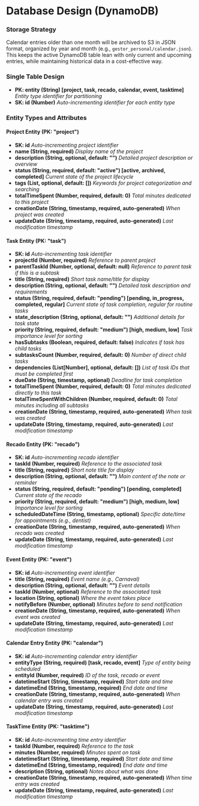 # Database Design (DynamoDB)

### Storage Strategy
Calendar entries older than one month will be archived to S3 in JSON format, organized by year and month (e.g., `gestor_personal/calendar.json`).
This keeps the active DynamoDB table lean with only current and upcoming entries, while maintaining historical data in a cost-effective way.

### Single Table Design
- **PK: entity (String) [project, task, recado, calendar, event, tasktime]** *Entity type identifier for partitioning*
- **SK: id (Number)** *Auto-incrementing identifier for each entity type*

### Entity Types and Attributes

#### Project Entity (PK: "project")
- **SK: id** *Auto-incrementing project identifier*
- **name (String, required)** *Display name of the project*
- **description (String, optional, default: "")** *Detailed project description or overview*
- **status (String, required, default: "active") [active, archived, completed]** *Current state of the project lifecycle*
- **tags (List, optional, default: [])** *Keywords for project categorization and searching*
- **totalTimeSpent (Number, required, default: 0)** *Total minutes dedicated to this project*
- **creationDate (String, timestamp, required, auto-generated)** *When project was created*
- **updateDate (String, timestamp, required, auto-generated)** *Last modification timestamp*

#### Task Entity (PK: "task")
- **SK: id** *Auto-incrementing task identifier*
- **projectId (Number, required)** *Reference to parent project*
- **parentTaskId (Number, optional, default: null)** *Reference to parent task if this is a subtask*
- **title (String, required)** *Short task name/title for display*
- **description (String, optional, default: "")** *Detailed task description and requirements*
- **status (String, required, default: "pending") [pending, in_progress, completed, regular]** *Current state of task completion, regular for routine tasks*
- **state_description (String, optional, default: "")** *Additional details for task state*
- **priority (String, required, default: "medium") [high, medium, low]** *Task importance level for sorting*
- **hasSubtasks (Boolean, required, default: false)** *Indicates if task has child tasks*
- **subtasksCount (Number, required, default: 0)** *Number of direct child tasks*
- **dependencies (List[Number], optional, default: [])** *List of task IDs that must be completed first*
- **dueDate (String, timestamp, optional)** *Deadline for task completion*
- **totalTimeSpent (Number, required, default: 0)** *Total minutes dedicated directly to this task*
- **totalTimeSpentWithChildren (Number, required, default: 0)** *Total minutes including all subtasks*
- **creationDate (String, timestamp, required, auto-generated)** *When task was created*
- **updateDate (String, timestamp, required, auto-generated)** *Last modification timestamp*

#### Recado Entity (PK: "recado")
- **SK: id** *Auto-incrementing recado identifier*
- **taskId (Number, required)** *Reference to the associated task*
- **title (String, required)** *Short note title for display*
- **description (String, optional, default: "")** *Main content of the note or reminder*
- **status (String, required, default: "pending") [pending, completed]** *Current state of the recado*
- **priority (String, required, default: "medium") [high, medium, low]** *Importance level for sorting*
- **scheduledDateTime (String, timestamp, optional)** *Specific date/time for appointments (e.g., dentist)*
- **creationDate (String, timestamp, required, auto-generated)** *When recado was created*
- **updateDate (String, timestamp, required, auto-generated)** *Last modification timestamp*

#### Event Entity (PK: "event")
- **SK: id** *Auto-incrementing event identifier*
- **title (String, required)** *Event name (e.g., Carnaval)*
- **description (String, optional, default: "")** *Event details*
- **taskId (Number, optional)** *Reference to the associated task*
- **location (String, optional)** *Where the event takes place*
- **notifyBefore (Number, optional)** *Minutes before to send notification*
- **creationDate (String, timestamp, required, auto-generated)** *When event was created*
- **updateDate (String, timestamp, required, auto-generated)** *Last modification timestamp*

#### Calendar Entry Entity (PK: "calendar")
- **SK: id** *Auto-incrementing calendar entry identifier*
- **entityType (String, required) [task, recado, event]** *Type of entity being scheduled*
- **entityId (Number, required)** *ID of the task, recado or event*
- **datetimeStart (String, timestamp, required)** *Start date and time*
- **datetimeEnd (String, timestamp, required)** *End date and time*
- **creationDate (String, timestamp, required, auto-generated)** *When calendar entry was created*
- **updateDate (String, timestamp, required, auto-generated)** *Last modification timestamp*

#### TaskTime Entity (PK: "tasktime")
- **SK: id** *Auto-incrementing time entry identifier*
- **taskId (Number, required)** *Reference to the task*
- **minutes (Number, required)** *Minutes spent on task*
- **datetimeStart (String, timestamp, required)** *Start date and time*
- **datetimeEnd (String, timestamp, required)** *End date and time*
- **description (String, optional)** *Notes about what was done*
- **creationDate (String, timestamp, required, auto-generated)** *When time entry was created*
- **updateDate (String, timestamp, required, auto-generated)** *Last modification timestamp*
